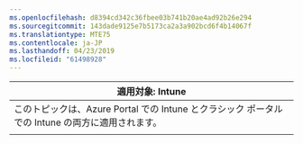 ```yaml
---
ms.openlocfilehash: d8394cd342c36fbee03b741b20ae4ad92b26e294
ms.sourcegitcommit: 143dade9125e7b5173ca2a3a902bcd6f4b14067f
ms.translationtype: MTE75
ms.contentlocale: ja-JP
ms.lasthandoff: 04/23/2019
ms.locfileid: "61498928"
---
```

|                              適用対象: Intune                               |
|-------------------------------------------------------------------------------|
| このトピックは、Azure Portal での Intune とクラシック ポータルでの Intune の両方に適用されます。 |
|                                                                               |

